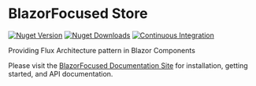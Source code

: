 # BlazorFocused Store

[![Nuget Version](https://img.shields.io/nuget/v/BlazorFocused?logo=nuget)](https://www.nuget.org/packages/BlazorFocused)
[![Nuget Downloads](https://img.shields.io/nuget/dt/BlazorFocused?logo=nuget)](https://www.nuget.org/packages/BlazorFocused)
[![Continuous Integration](https://github.com/kenswan/BlazorFocused/actions/workflows/continuous-integration.yml/badge.svg)](https://github.com/kenswan/BlazorFocused/actions/workflows/continuous-integration.yml)

Providing Flux Architecture pattern in Blazor Components

Please visit the [BlazorFocused Documentation Site](https://www.blazorfocused.net) for installation, getting started, and API documentation.

